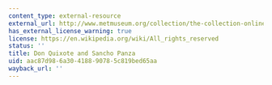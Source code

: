 ```yaml
---
content_type: external-resource
external_url: http://www.metmuseum.org/collection/the-collection-online/search/333888
has_external_license_warning: true
license: https://en.wikipedia.org/wiki/All_rights_reserved
status: ''
title: Don Quixote and Sancho Panza
uid: aac87d98-6a30-4188-9078-5c819bed65aa
wayback_url: ''
---
```

